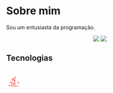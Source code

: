 # Sobre mim

Sou um entusiasta da programação.

<div align="center">
  <img width="45%" src="https://github-readme-stats.vercel.app/api?username=misphyr&show_icons=true&theme=github_dark&include_all_commits=true&count_private=true"/>
  <img width="45%" heigh="70%" src="https://github-readme-stats.vercel.app/api/top-langs/?username=misphyr&layout=compact&langs_count=20&theme=github_dark"/>
</div>

## Tecnologias

<div style="display: inline_block"><br>
  <img align="center" alt="JAVA" height="30" width="40" src="https://raw.githubusercontent.com/devicons/devicon/master/icons/java/java-plain.svg">
  
 

